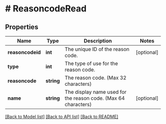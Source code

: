 # # ReasoncodeRead

## Properties

Name | Type | Description | Notes
------------ | ------------- | ------------- | -------------
**reasoncodeid** | **int** | The unique ID of the reason code. | [optional]
**type** | **int** | The type of use for the reason code. |
**reasoncode** | **string** | The reason code. (Max 32 characters) |
**name** | **string** | The display name used for the reason code. (Max 64 characters) | [optional]

[[Back to Model list]](../../README.md#models) [[Back to API list]](../../README.md#endpoints) [[Back to README]](../../README.md)
